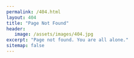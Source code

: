 ```yaml
---
permalink: /404.html
layout: 404
title: "Page Not Found"
header:
   image: /assets/images/404.jpg
excerpt: "Page not found. You are all alone."
sitemap: false
---
```


